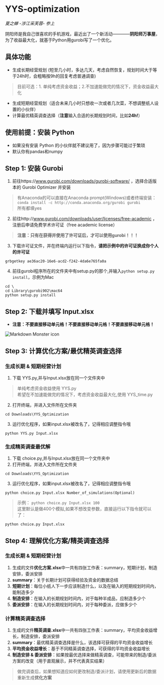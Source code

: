 # YYS-optimization
_夏之蝉 -涉江采芙蓉- 参上_
 
阴阳师是我自己很喜欢的手机游戏，最近出了一个新活动————**阴阳师万事屋**，为了收益最大化，就基于Python用gurobi写了一个优化。

## 具体功能
- 生成长期经营规划 (短至几小时，多达几天，考虑自然恢复，规划时间大于等于24h时，会粗略按9h的回复考虑普通调查)
> 目前可选：1. 单纯考虑资金收益；2.不加速能做完的情况下，资金收益最大化
- 生成短期经营规划（适合未来几小时只想收一次或者几次菜，不想调整纸人设置的小伙伴）
- 计算最优精英调查选择（**注意**输入合适的长期规划时间，比如**24h!**）

## **使用前提：安装 Python** 
- 如果没有安装 Python 的小伙伴就不建议用了，因为步骤可能过于繁琐
- 默认你有pandas和numpy

## Step 1: 安装 Gurobi
1. 前往https://www.gurobi.com/downloads/gurobi-software/ ，选择合适版本的 Gurobi Optimizer 并安装
> 有Anaconda的可以直接在Anaconda prompt(Windows)或者终端安装：  
```conda install -c http://conda.anaconda.org/gurobi gurobi```  
所有都填yes

2. 前往http://www.gurobi.com/downloads/user/licenses/free-academic ，注册后申请免费学术许可证（free academic license）
> **注意：只有在获得并使用了许可证后，才可以使用gurobi！！！**
3. 下载许可证文件，并在终端内运行以下指令，**请把示例中的许可证换成你个人的许可证**

```grbgetkey ae36ac20-16e6-acd2-f242-4da6e765fa0a```

4. 前往gurobi程序所在的文件夹中有setup.py的那个,并输入```python setup.py install```，示例为Mac
```
cd \
cd Library\gurobi902\mac64
python setup.py install
```

## Step 2: 下载并填写 Input.xlsx
- **注意：不要直接移动单元格！不要直接移动单元格！不要直接移动单元格！**

<img src="Input使用说明.png"
  alt="Markdown Monster icon"
  style="float: middle; margin-right: 10px;" />

## Step 3: 计算优化方案/最优精英调查选择
### **生成长期 & 短期经营计划**
1. 下载 YYS.py,并与Input.xlsx放在同一个文件夹中
> 单纯考虑资金收益使用 YYS.py  
希望在不加速能做完的情况下，考虑资金收益最大化,使用 YYS_time.py

2. 打开终端，并进入文件所在文件夹

```cd Downloads\YYS_Optimization ```

3. 运行优化程序，如果input.xlsx被改名了，记得相应调整指令哦

```python YYS.py Input.xlsx```

### **生成精英调查最优解**
1. 下载 choice.py,并与Input.xlsx放在同一个文件夹中
2. 打开终端，并进入文件所在文件夹

```cd Downloads\YYS_Optimization ```

3. 运行优化程序，如果input.xlsx被改名了，记得相应调整指令哦

```python choice.py Input.xlsx Number_of_simulations(Optional)```

> 示例： ```python choice.py Input.xlsx 100```  
这里默认是做400个模拟,如果不想改变参数，直接运行以下指令就可以了：

```python choice.py Input.xlsx```


## Step 4: 理解优化方案/精英调查选择
### **生成长期 & 短期经营计划**
1. 生成的文件**优化方案.xlsx**中一共有四张工作表：summary，短期计划，制造安排，委派安排
2. **summary**：关于长期计划可获得经验及资金的数据总结
3. **短期计划**：每位小纸人下一步应该制造什么，以及在输入的短期规划时间内，能制造多少  
4. **制造安排**：在输入的长期规划时间内，对于每种半成品，应制造多少个
5. **委派安排**：在输入的长期规划时间内，对于每种委派，应做多少个

### **计算精英调查选择**
1. 生成的文件**精英调查.xlsx**中一共有四张工作表：summary，平均资金收益增长，制造安排，委派安排
2. **summary**：最优精英调查选择是什么，该选择可获得的平均资金收益增长
3. **平均资金收益增长**：基于不同精英调查选择，可获得的平均资金收益增长   
4. **制造安排 & 委派安排**：如果按最优选择来做精英调查，可能带来的制造/委派方案的改变（用于直观展示，并不代表真实结果）
> 做完调查后，如果想知道应如何更改制造/委派计划，请使用更新后的数据重新生成**优化方案**
